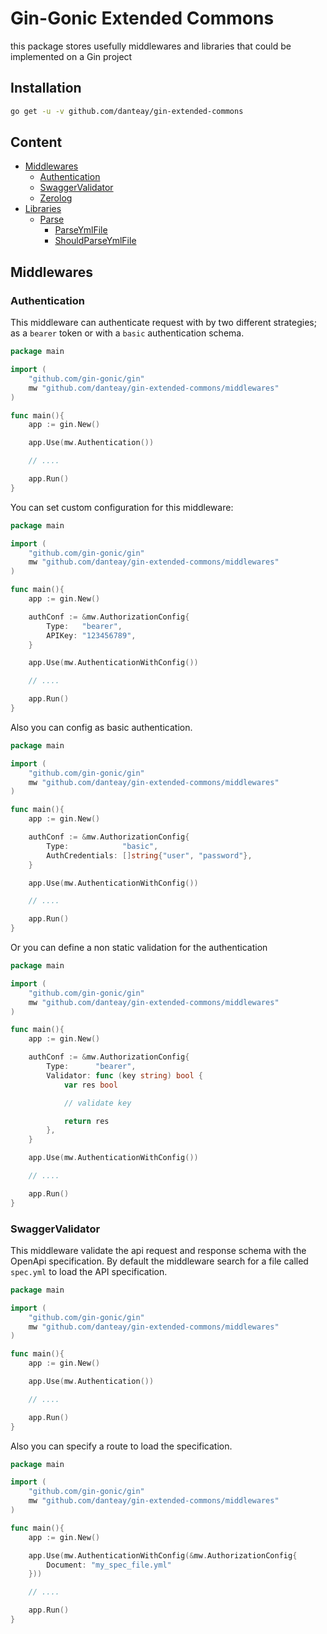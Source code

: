 # Gin-Gonic Extended Commons

this package stores usefully middlewares and libraries that could be implemented
on a Gin project

## Installation

```bash
go get -u -v github.com/danteay/gin-extended-commons
```

## Content

* [Middlewares](#middlewares)
  * [Authentication](#authentication)
  * [SwaggerValidator](#swagger-validator)
  * [Zerolog](#zerolog)
* [Libraries](#libraries)
  * [Parse](#parse)
    * [ParseYmlFile](#parse-yml-file)
    * [ShouldParseYmlFile](#should-parse-yml-file)

<span id="middlewares"></span>

## Middlewares

<span id="authentication"></span>

### Authentication

This middleware can authenticate request with by two different strategies; as a
`bearer` token or with a `basic` authentication schema.

```go
package main

import (
    "github.com/gin-gonic/gin"
    mw "github.com/danteay/gin-extended-commons/middlewares"
)

func main(){
    app := gin.New()

    app.Use(mw.Authentication())

    // ....

    app.Run()
}
```

You can set custom configuration for this middleware:

```go
package main

import (
    "github.com/gin-gonic/gin"
    mw "github.com/danteay/gin-extended-commons/middlewares"
)

func main(){
    app := gin.New()

    authConf := &mw.AuthorizationConfig{
        Type:   "bearer",
        APIKey: "123456789",
    }

    app.Use(mw.AuthenticationWithConfig())

    // ....

    app.Run()
}
```

Also you can config as basic authentication.

```go
package main

import (
    "github.com/gin-gonic/gin"
    mw "github.com/danteay/gin-extended-commons/middlewares"
)

func main(){
    app := gin.New()

    authConf := &mw.AuthorizationConfig{
        Type:            "basic",
        AuthCredentials: []string{"user", "password"},
    }

    app.Use(mw.AuthenticationWithConfig())

    // ....

    app.Run()
}
```

Or you can define a non static validation for the authentication

```go
package main

import (
    "github.com/gin-gonic/gin"
    mw "github.com/danteay/gin-extended-commons/middlewares"
)

func main(){
    app := gin.New()

    authConf := &mw.AuthorizationConfig{
        Type:      "bearer",
        Validator: func (key string) bool {
            var res bool

            // validate key

            return res
        },
    }

    app.Use(mw.AuthenticationWithConfig())

    // ....

    app.Run()
}
```

<span id="swagger-validator"></span>

### SwaggerValidator

This middleware validate the api request and response schema with the OpenApi
specification. By default the middleware search for a file called `spec.yml`
to load the API specification.

```go
package main

import (
    "github.com/gin-gonic/gin"
    mw "github.com/danteay/gin-extended-commons/middlewares"
)

func main(){
    app := gin.New()

    app.Use(mw.Authentication())

    // ....

    app.Run()
}
```

Also you can specify a route to load the specification.

```go
package main

import (
    "github.com/gin-gonic/gin"
    mw "github.com/danteay/gin-extended-commons/middlewares"
)

func main(){
    app := gin.New()

    app.Use(mw.AuthenticationWithConfig(&mw.AuthorizationConfig{
        Document: "my_spec_file.yml"
    }))

    // ....

    app.Run()
}
```
